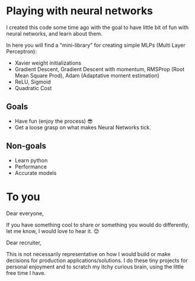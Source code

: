 # Playing with neural networks

I created this code some time ago with the goal to have little bit of fun with neural networks, and learn about them. 

In here you will find a "mini-library" for creating simple MLPs (Multi Layer Perceptron):

* Xavier weight initializations
* Gradient Descent, Gradient Descent with momentum, RMSProp (Root Mean Square Prod), Adam (Adaptative moment estimation)
* ReLU, Sigmoid
* Quadratic Cost

## Goals

* Have fun (enjoy the process) :sunglasses:
* Get a loose grasp on what makes Neural Networks tick.

## Non-goals

* Learn python
* Performance
* Accurate models

# To you

Dear everyone, 

If you have something cool to share or something you would do differently, let me know, I would love to hear it. :blush:

Dear recruiter, 
    
This is not necessarily representative on how I would build or make decisions for production applications/solutions. I do these tiny projects for personal enjoyment and to scratch my itchy curious brain, using the little free time I have. 

